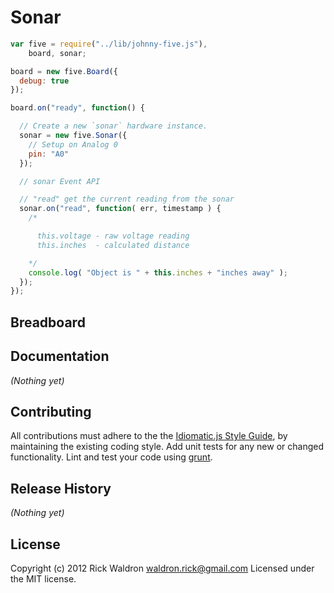 # Sonar

```javascript
var five = require("../lib/johnny-five.js"),
    board, sonar;

board = new five.Board({
  debug: true
});

board.on("ready", function() {

  // Create a new `sonar` hardware instance.
  sonar = new five.Sonar({
    // Setup on Analog 0
    pin: "A0"
  });

  // sonar Event API

  // "read" get the current reading from the sonar
  sonar.on("read", function( err, timestamp ) {
    /*

      this.voltage - raw voltage reading
      this.inches  - calculated distance

    */
    console.log( "Object is " + this.inches + "inches away" );
  });
});

```

## Breadboard




## Documentation

_(Nothing yet)_









## Contributing
All contributions must adhere to the the [Idiomatic.js Style Guide](https://github.com/rwldrn/idiomatic.js),
by maintaining the existing coding style. Add unit tests for any new or changed functionality. Lint and test your code using [grunt](https://github.com/cowboy/grunt).

## Release History
_(Nothing yet)_

## License
Copyright (c) 2012 Rick Waldron <waldron.rick@gmail.com>
Licensed under the MIT license.

